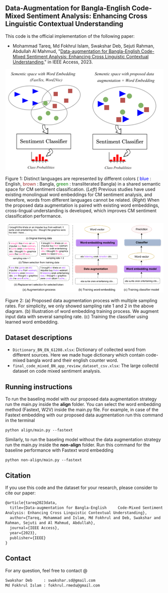 ## Data-Augmentation for Bangla-English Code-Mixed Sentiment Analysis: Enhancing Cross Linguistic Contextual Understanding

This code is the official implementation of the following paper:
* Mohammad Tareq, Md Fokhrul Islam, Swakshar Deb, Sejuti Rahman, Abdullah Al Mahmud, "[Data-augmentation for Bangla-English Code-Mixed Sentiment Analysis: Enhancing Cross Linguistic Contextual Understanding](https://ieeexplore.ieee.org/abstract/document/10129187)," in IEEE Access, 2023.

![intro-1](img/intro.PNG)

Figure 1: Distinct languages are represented by different colors (<font color="blue"> blue </font>: English, <font color="brown"> brown </font>: Bangla, <font color="green"> green </font>: transliterated Bangla) in a shared semantic space for CM sentiment classification. (*Left*) Previous studies have used existing monolingual word embeddings for CM sentiment analysis, and therefore, words from different languages cannot be related. (*Right*) When the proposed data augmentation is paired with existing word embeddings, cross-lingual understanding is developed, which improves CM sentiment classification performance.

![intro-1](img/main.PNG)

Figure 2: (a) Proposed data augmentation process with multiple sampling rates. For simplicity, we only showed sampling rate 1 and 2 in the above diagram. (b) Illustration of word embedding training process. We augment input data with several sampling rate. (c) Training the classifier using learned word embedding.
## Dataset descriptions

* `Dictionary_BN_EN_61208.xlsx`: Dictionary of collected word from different sources. Here we made huge dictionary which contain code-mixed bangla word and their english counter word.
* `final_code_mixed_BN_app_review_dataset_csv.xlsx`: The large collectd dataset on code mixed sentiment analysis.

## Running instructions

To run the baseling model with our proposed data augmentation strategy run the main.py inside the **align** folder. You can select the word embedding method (Fastext, W2V) inside the main.py file. For example, in case of the Fastext embedding with our proposed data augmentation run this command in the terminal   

```shell
python align/main.py --fastext
``` 

Similarly, to run the baseling model without the data augmentation strategy run the main.py inside the **non-align** folder. Run this command for the baseline performance with Fastext word embedding   

```
python non-align/main.py --fastext
```

## Citation
If you use this code and the dataset for your research, please consider to cite our paper:

```
@article{tareq2023data,
  title={Data-augmentation for Bangla-English     Code-Mixed Sentiment Analysis: Enhancing Cross Linguistic Contextual Understanding},
  author={Tareq, Mohammad and Islam, Md Fokhrul and Deb, Swakshar and Rahman, Sejuti and Al Mahmud, Abdullah},
  journal={IEEE Access},
  year={2023},
  publisher={IEEE}
}
  ```
## Contact
For any question, feel free to contact @
```
Swakshar Deb     : swakshar.sd@gmail.com
Md Fokhrul Islam : fokhrul.rmedu@gmail.com
```
